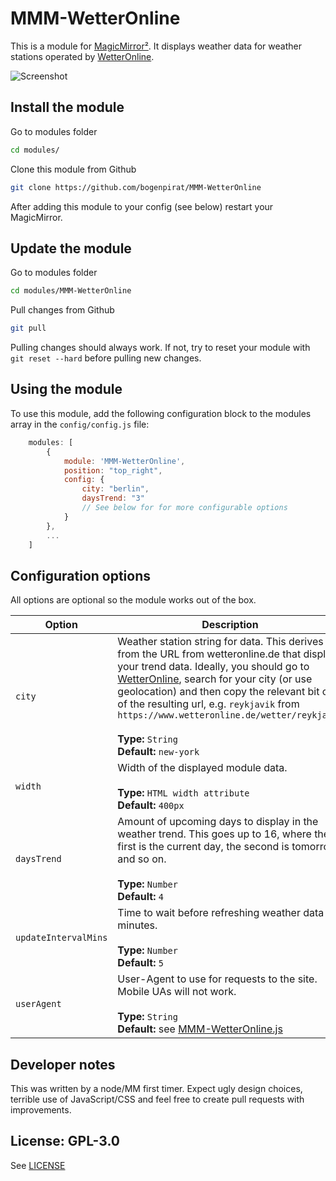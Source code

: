 # MMM-WetterOnline

This is a module for [MagicMirror²](https://github.com/MichMich/MagicMirror/). It displays weather data for weather stations operated by [WetterOnline](https://www.wetteronline.de).

![Screenshot](.github/preview.png)

## Install the module

Go to modules folder

```bash
cd modules/
```

Clone this module from Github

```bash
git clone https://github.com/bogenpirat/MMM-WetterOnline
```

After adding this module to your config (see below) restart your MagicMirror.

## Update the module

Go to modules folder

```bash
cd modules/MMM-WetterOnline
```

Pull changes from Github

```bash
git pull
```

Pulling changes should always work. If not, try to reset your module with ``git reset --hard`` before pulling new changes.

## Using the module

To use this module, add the following configuration block to the modules array in the `config/config.js` file:

```js
    modules: [
        {
            module: 'MMM-WetterOnline',
            position: "top_right",
            config: {
                city: "berlin",
                daysTrend: "3"
                // See below for for more configurable options
            }
        },
        ...
    ]
```

## Configuration options

All options are optional so the module works out of the box.

| Option                 | Description
|----------------------- |-----------
| `city`                 | Weather station string for data. This derives from the URL from wetteronline.de that displays your trend data. Ideally, you should go to [WetterOnline](https://www.wetteronline.de/), search for your city (or use geolocation) and then copy the relevant bit out of the resulting url, e.g. `reykjavik` from `https://www.wetteronline.de/wetter/reykjavik`<br><br>**Type:** `String`<br>**Default:** `new-york`
| `width`                | Width of the displayed module data. <br><br>**Type:** `HTML width attribute`<br>**Default:** `400px`
| `daysTrend`            | Amount of upcoming days to display in the weather trend. This goes up to 16, where the first is the current day, the second is tomorrow and so on.<br><br>**Type:** `Number`<br>**Default:** `4`
| `updateIntervalMins`   | Time to wait before refreshing weather data in minutes.<br><br>**Type:** `Number`<br>**Default:** `5`
| `userAgent`            | User-Agent to use for requests to the site. Mobile UAs will not work.<br><br>**Type:** `String`<br>**Default:** see [MMM-WetterOnline.js](MMM-WetterOnline.js)

## Developer notes

This was written by a node/MM first timer. Expect ugly design choices, terrible use of JavaScript/CSS and feel free to create pull requests with improvements.

## License: GPL-3.0

See [LICENSE](LICENSE)
